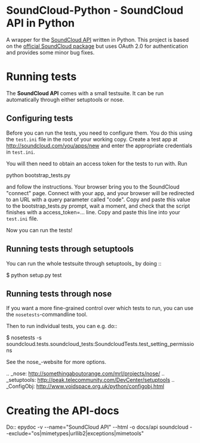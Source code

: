SoundCloud-Python - SoundCloud API in Python
=========================================================

A wrapper for the [SoundCloud API](http://developers.soundcloud.com/docs/api/) written in Python.
This project is based on the [official SoundCloud package](http://github.com/soundcloud/python-api-wrapper) but uses OAuth 2.0 for authentication and provides some minor bug fixes.


Running tests
=============

The **SoundCloud API** comes with a small testsuite. It can be run automatically through either setuptools 
or nose.

Configuring tests
-----------------

Before you can run the tests, you need to configure them. You do this using the `test.ini` file in the
root of your working copy. Create a test app at http://soundcloud.com/you/apps/new and enter the appropriate credentials
in `test.ini`.

You will then need to obtain an access token for the tests to run with. Run

 python bootstrap_tests.py

and follow the instructions. Your browser bring you to the SoundCloud "connect" page. Connect with your app, and
your browser will be redirected to an URL with a query parameter called "code". Copy and paste this value to the
bootstrap_tests.py prompt, wait a moment, and check that the script finishes with a access_token=... line.
Copy and paste this line into your `test.ini` file.

Now you can run the tests!

Running tests through setuptools
--------------------------------

You can run the whole testsuite through setuptools_ by doing ::

  $ python setup.py test

Running tests through nose
--------------------------

If you want a more fine-grained control over which tests to run, you can use the `nosetests`-commandline tool.

Then to run individual tests, you can e.g. do::

  $ nosetests -s soundcloud.tests.soundcloud_tests:SoundcloudTests.test_setting_permissions


See the nose_-website for more options.



.. _nose: http://somethingaboutorange.com/mrl/projects/nose/
.. _setuptools: http://peak.telecommunity.com/DevCenter/setuptools
.. _ConfigObj: http://www.voidspace.org.uk/python/configobj.html


Creating the API-docs
=====================

Do::
   epydoc -v --name="SoundCloud API" --html -o docs/api soundcloud --exclude="os|mimetypes|urllib2|exceptions|mimetools"



